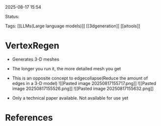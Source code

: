 
2025-08-17 15:54

Status:

Tags: [[LLMs(Large language models)]] [[3dgeneration]] [[aitools]] 




# VertexRegen

- Generates 3-D meshes
- The longer you run it, the more detailed mesh you get
- This is an opposite concept to edgecollapse(Reduce the amount of edges in a 3-D model)
 ![[Pasted image 20250817155717.png]]
 ![[Pasted image 20250817155526.png]]
![[Pasted image 20250817155632.png]]


- Only a technical paper available. Not available for use yet

# References